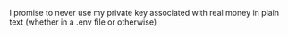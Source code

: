 I promise to never use my private key associated with real money in plain text (whether in a .env file or otherwise)